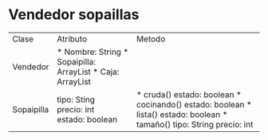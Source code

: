 # Vendedor sopaillas

<header>
<body>
<table> 
<tbody>
<tr>
<td>Clase</td>
<td>Atributo</td>
<td>Metodo</td>
</tr>
<tr>
<td>Vendedor</td>
<td>
*   Nombre: String 
*   Sopaipilla: ArrayList<Sopaipilla>  
*   Caja: ArrayList<Caja>
</td>
<td></td>
</tr>
<tr>
<td>Sopaipilla</td>
<td>
tipo: Sting
<br>
precio: int
<br>
estado: boolean
</td>
<td>
*   cruda()
    estado: boolean
*   cocinando()
    estado: boolean
*   lista()
    estado: boolean
*   tamaño()
    tipo: String
    precio: int
</td>
</tr>
</tbody>
</table>

</body>

</header>




